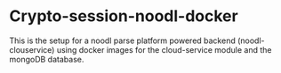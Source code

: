 # Crypto-session-noodl-docker

This is the setup for a noodl parse platform powered backend (noodl-clouservice) using docker images for the cloud-service module and the mongoDB database.
